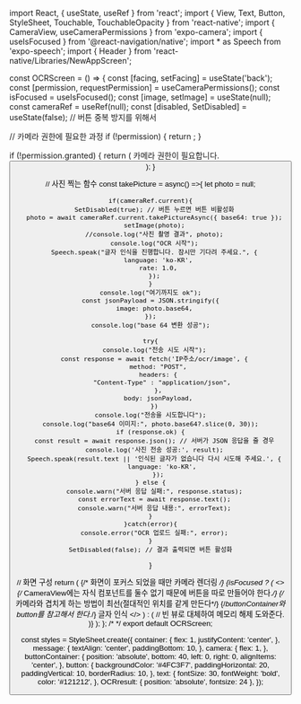 import React, { useState, useRef } from 'react';
import { View, Text, Button, StyleSheet, Touchable, TouchableOpacity } from 'react-native';
import { CameraView, useCameraPermissions } from 'expo-camera';
import { useIsFocused } from '@react-navigation/native';
import * as Speech from 'expo-speech';
import { Header } from 'react-native/Libraries/NewAppScreen';

const OCRScreen = () => {
  const [facing, setFacing] = useState('back');
  const [permission, requestPermission] = useCameraPermissions();
  const isFocused = useIsFocused();
  const [image, setImage] = useState(null);
  const cameraRef = useRef(null);
  const [disabled, SetDisabled] = useState(false); // 버튼 중복 방지를 위해서

  // 카메라 권한에 필요한 과정
  if (!permission) {
    return <View />;
  }

  if (!permission.granted) {
    return (
      <View style={styles.container}>
        <Text style={styles.message}>카메라 권한이 필요합니다.</Text>
        <Button onPress={requestPermission} title="권한 허용" />
      </View>
    );
  }

// 사진 찍는 함수
  const takePicture = async() =>{
    let photo = null;

    if(cameraRef.current){
      SetDisabled(true); // 버튼 누르면 버튼 비활성화
      photo = await cameraRef.current.takePictureAsync({ base64: true });
      setImage(photo);
      //console.log("사진 촬영 결과", photo);
      console.log("OCR 시작");
      Speech.speak("글자 인식을 진행합니다. 잠시만 기다려 주세요.", {
        language: 'ko-KR',
        rate: 1.0,
      });
    }
    console.log("여기까지도 ok");
    const jsonPayload = JSON.stringify({
      image: photo.base64,
    });
    console.log("base 64 변환 성공");

    try{
      console.log("전송 시도 시작");
      const response = await fetch('IP주소/ocr/image', {
        method: "POST",
        headers: {
          "Content-Type" : "application/json",
        },
        body: jsonPayload,
      })
    console.log("전송을 시도합니다");
    console.log("base64 이미지:", photo.base64?.slice(0, 30));
    if (response.ok) {
      const result = await response.json(); // 서버가 JSON 응답을 줄 경우
      console.log('사진 전송 성공:', result);
      Speech.speak(result.text || '인식된 글자가 없습니다 다시 시도해 주세요.', {
          language: 'ko-KR',
        });
    } else {
      console.warn("서버 응답 실패:", response.status);
      const errorText = await response.text();
      console.warn("서버 응답 내용:", errorText);
    }
    }catch(error){
      console.error("OCR 업로드 실패:", error);
    }
    SetDisabled(false); // 결과 출력되면 버튼 활성화
  }

  // 화면 구성
  return (
    <View style={styles.container}>
      {/* 화면이 포커스 되었을 때만 카메라 렌더링 */}
      {isFocused ? (
        <>
        <CameraView 
        style={styles.camera} 
        facing={facing}
        ref={cameraRef}/>
        {/* CameraView에는 자식 컴포넌트를 둘수 없기 때문에 버튼을 따로 만들어야 한다.*/}
        {/* 카메라와 겹치게 하는 방법이 최선(절대적인 위치를 같게 만든다*/}
        {/*buttonContainer와  button를 참고해서 한다.*/}
        <View style={styles.buttonContainer}>
          <TouchableOpacity style = {styles.button} onPress = {takePicture} disabled={disabled}> 
            <Text style={styles.text}>글자 인식</Text>
          </TouchableOpacity>
        </View>
        </>
      ) : (
        // 빈 뷰로 대체하여 메모리 해제 도와준다. 
        <View style={styles.camera} />
      )}
    </View>
  );
};
/*
*/
export default OCRScreen;


const styles = StyleSheet.create({
  container: {
    flex: 1,
    justifyContent: 'center',
  },
  message: {
    textAlign: 'center',
    paddingBottom: 10,
  },
  camera: {
    flex: 1,
  },
  buttonContainer: {
    position: 'absolute',
    bottom: 40,
    left: 0,
    right: 0,
    alignItems: 'center',
  },
  button: {
    backgroundColor: '#4FC3F7',
    paddingHorizontal: 20,
    paddingVertical: 10,
    borderRadius: 10,
  },
  text: {
    fontSize: 30,
    fontWeight: 'bold',
    color: '#121212',
  },
  OCRresult: {
    position: 'absolute',
    fontsize: 24
  },
});